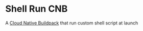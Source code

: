 # Shell Run CNB

A [Cloud Native Buildpack](https://buildpacks.io) that run custom shell script at launch